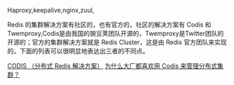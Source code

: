 Haproxy,keepalive,nginx,zuul,


Redis 的集群解决方案有社区的，也有官方的，社区的解决方案有 Codis 和Twemproxy,Codis是由我国的豌豆荚团队开源的，Twemproxy是Twitter团队的开源的；官方的集群解决方案就是 Redis Cluster，这是由 Redis 官方团队来实现的。下面的列表可以很明显地表达出三者的不同点。

[CODIS （分布式 Redis 解决方案）](https://baike.baidu.com/item/CODIS/18160688)
[为什么大厂都喜欢用 Codis 来管理分布式集群？](https://juejin.im/post/5c132b076fb9a04a08218eef)
